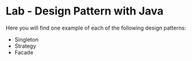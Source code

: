 # Lab - Design Pattern with Java

Here you will find one example of each of the following design patterns:

- Singleton
- Strategy
- Facade
